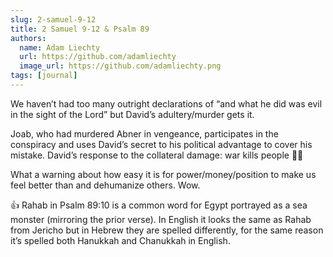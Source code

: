 ```yaml
---
slug: 2-samuel-9-12
title: 2 Samuel 9-12 & Psalm 89
authors:
  name: Adam Liechty
  url: https://github.com/adamliechty
  image_url: https://github.com/adamliechty.png
tags: [journal]
---
```


We haven’t had too many outright declarations of “and what he did was evil in the sight of the Lord” but David’s adultery/murder gets it. 

Joab, who had murdered Abner in vengeance, participates in the conspiracy and uses David’s secret to his political advantage to cover his mistake. David’s response to the collateral damage: war kills people 🤷‍♂️ 

What a warning about how easy it is for power/money/position to make us feel better than and dehumanize others. Wow.

👍 Rahab in Psalm 89:10 is a common word for Egypt portrayed as a sea monster (mirroring the prior verse). In English it looks the same as Rahab from Jericho but in Hebrew they are spelled differently, for the same reason it’s spelled both Hanukkah and Chanukkah in English.

